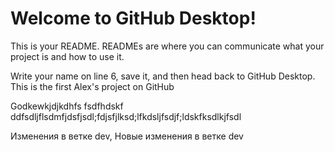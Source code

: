 # Welcome to GitHub Desktop!

This is your README. READMEs are where you can communicate what your project is and how to use it.

Write your name on line 6, save it, and then head back to GitHub Desktop.
This is the first Alex's project on GitHub

Godkewkjdjkdhfs
fsdfhdskf
ddfsdljflsdmfjdsfjsdl;fdjsfjlksd;lfkdsljfsdjf;ldskfksdlkjfsdl







Изменения в ветке dev, Новые изменения в ветке dev